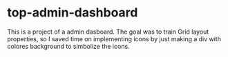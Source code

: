 # top-admin-dashboard

This is a project of a admin dasboard. The goal was to train Grid layout properties, so I saved time on implementing icons by just making a div with colores background to simbolize the icons.
